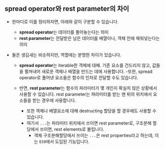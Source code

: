 ## spread operator와 rest parameter의 차이

- 한마디로 이를 정리하자면, 아래와 같이 구분할 수 있습니다.
    - **spread operator**는 데이터를 풀어놓는다는 의미
    - **rest parameter**는 전달받은 남은 데이터를 배열이나, 객체 안에 채워넣는다는 의미

- 둘은 생김새는 비슷하지만, 역할에는 분명한 차이가 있습니다.
    - **spread operator**는 iterable한 객체에 대해. 기존 요소를 건드리지 않고, 값들을 펼쳐내어 새로운 객체나 배열을 만드는 데에 사용합니다.
        -또한, spread operator로 풀어낸 요소들은 함수의 인자로 전달할 수도 있습니다.

    - 반면, **rest parameter**는 함수의 파라미터가 몇 개인지 확실치 않은 상황에서 사용할 수 있습니다. rest parameter는 파라미터를 받는 맨 뒤의 위치에서 요소들을 받는 경우에 사용합니다.
        - 또한 객체나 배열요소에 대해 destructing 할당을 할 경우에도 사용할 수 있습니다.
        - 여기서 `...`는 파라미터 위치에서 쓰이면 rest parameter로, 구조분해 할당에서 쓰이면, rest elements로 불립니다.
            - 객체 구조분해할당에서 쓰이는 `...`은 rest properties라고 하는데, 이는 `ES9`에서 도입된 기능입니다.